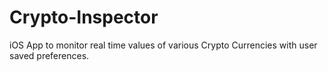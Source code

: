 # Crypto-Inspector
iOS App to monitor real time values of various Crypto Currencies with user saved preferences. 
